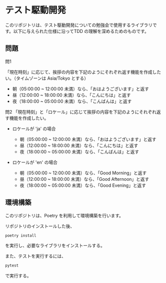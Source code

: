 # テスト駆動開発

このリポジトリは、テスト駆動開発についての勉強会で使用するライブラリです。以下に与えられた仕様に沿ってTDD の理解を深めるためのものです。


## 問題

問1

「現在時刻」に応じて、挨拶の内容を下記のようにそれぞれ返す機能を作成したい。（タイムゾーンは Asia/Tokyo とする）

- 朝（05:00:00 ~ 12:00:00 未満）なら、「おはようございます」と返す
- 昼（12:00:00 ~ 18:00:00 未満）なら、「こんにちは」と返す
- 夜（18:00:00 ~ 05:00:00 未満）なら、「こんばんは」と返す

問2
「現在時刻」と「ロケール」に応じて挨拶の内容を下記のようにそれぞれ返す機能を作成したい。

- ロケールが 'ja' の場合

  - 朝（05:00:00 ~ 12:00:00 未満）なら、「おはようございます」と返す
  - 昼（12:00:00 ~ 18:00:00 未満）なら、「こんにちは」と返す
  - 夜（18:00:00 ~ 05:00:00 未満）なら、「こんばんは」と返す

- ロケールが 'en' の場合

  - 朝（05:00:00 ~ 12:00:00 未満）なら、「Good Morning」と返す
  - 昼（12:00:00 ~ 18:00:00 未満）なら、「Good Afternoon」と返す
  - 夜（18:00:00 ~ 05:00:00 未満）なら、「Good Evening」と返す

## 環境構築

このリポジトリは、Poetry を利用して環境構築を行います。

リポジトリのインストールした後、

```bash
poetry install
```

を実行し、必要なライブラリをインストールする。


また、テストを実行するには、

```bash
pytest
```

で実行する。

